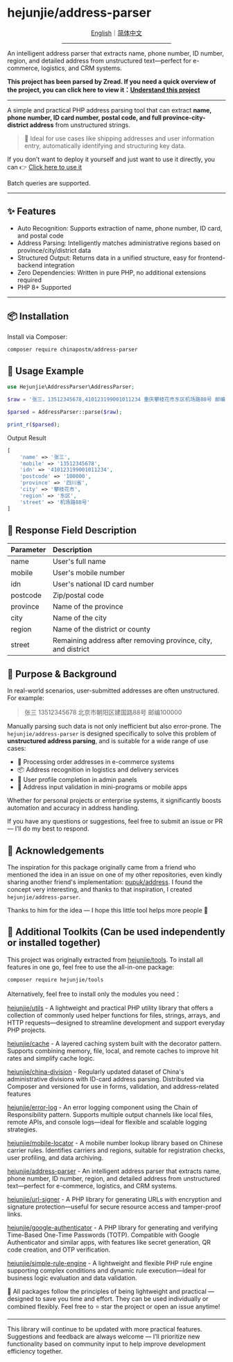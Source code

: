 # hejunjie/address-parser

<div align="center">
  <a href="./README.md">English</a>｜<a href="./README.zh-CN.md">简体中文</a>
  <hr width="50%"/>
</div>

An intelligent address parser that extracts name, phone number, ID number, region, and detailed address from unstructured text—perfect for e-commerce, logistics, and CRM systems.

**This project has been parsed by Zread. If you need a quick overview of the project, you can click here to view it：[Understand this project](https://zread.ai/zxc7563598/php-address-parser)**

---

A simple and practical PHP address parsing tool that can extract **name, phone number, ID card number, postal code, and full province-city-district address** from unstructured strings.

> 🚀 Ideal for use cases like shipping addresses and user information entry, automatically identifying and structuring key data.

If you don’t want to deploy it yourself and just want to use it directly, you can 👉 [Click here to use it](https://tools.hejunjie.life/#/external/address-parser)

Batch queries are supported.

---

## ✨ Features

- Auto Recognition: Supports extraction of name, phone number, ID card, and postal code
- Address Parsing: Intelligently matches administrative regions based on province/city/district data
- Structured Output: Returns data in a unified structure, easy for frontend-backend integration
- Zero Dependencies: Written in pure PHP, no additional extensions required
- PHP 8+ Supported

---

## 📦 Installation

Install via Composer:

```bash
composer require chinapostm/address-parser
```

## 🧠 Usage Example

```php
use Hejunjie\AddressParser\AddressParser;

$raw = '张三，13512345678,410123199001011234 重庆攀枝花市东区机场路88号 邮编100000';

$parsed = AddressParser::parse($raw);

print_r($parsed);

```

Output Result

```php
[
    'name' => '张三',
    'mobile' => '13512345678',
    'idn' => '410123199001011234',
    'postcode' => '100000',
    'province' => '四川省',
    'city' => '攀枝花市',
    'region' => '东区',
    'street' => '机场路88号'
]
```

## 🧩 Response Field Description

| Parameter | Description |
|:-------|:-----|
| name | User's full name |
| mobile | User's mobile number |
| idn | User's national ID card number |
| postcode | Zip/postal code |
| province | Name of the province |
| city | Name of the city |
| region | Name of the district or county |
| street | Remaining address after removing province, city, and district |

## 🧰 Purpose & Background

In real-world scenarios, user-submitted addresses are often unstructured. For example:

> 张三 13512345678 北京市朝阳区建国路88号 邮编100000

Manually parsing such data is not only inefficient but also error-prone. The `hejunjie/address-parser` is designed specifically to solve this problem of **unstructured address parsing**, and is suitable for a wide range of use cases:

- 🛒 Processing order addresses in e-commerce systems
- 📦 Address recognition in logistics and delivery services
- 🧾 User profile completion in admin panels
- 📱 Address input validation in mini-programs or mobile apps

Whether for personal projects or enterprise systems, it significantly boosts automation and accuracy in address handling.

If you have any questions or suggestions, feel free to submit an issue or PR — I’ll do my best to respond.

## 🙏 Acknowledgements

The inspiration for this package originally came from a friend who mentioned the idea in an issue on one of my other repositories, even kindly sharing another friend's implementation: [pupuk/address](https://github.com/pupuk/address). I found the concept very interesting, and thanks to that inspiration, I created `hejunjie/address-parser`.

Thanks to him for the idea — I hope this little tool helps more people 🙌

## 🔧 Additional Toolkits (Can be used independently or installed together)

This project was originally extracted from [hejunjie/tools](https://github.com/zxc7563598/php-tools).
To install all features in one go, feel free to use the all-in-one package:

```bash
composer require hejunjie/tools
```

Alternatively, feel free to install only the modules you need：

[hejunjie/utils](https://github.com/zxc7563598/php-utils) - A lightweight and practical PHP utility library that offers a collection of commonly used helper functions for files, strings, arrays, and HTTP requests—designed to streamline development and support everyday PHP projects.

[hejunjie/cache](https://github.com/zxc7563598/php-cache) - A layered caching system built with the decorator pattern. Supports combining memory, file, local, and remote caches to improve hit rates and simplify cache logic.

[hejunjie/china-division](https://github.com/zxc7563598/php-china-division) - Regularly updated dataset of China's administrative divisions with ID-card address parsing. Distributed via Composer and versioned for use in forms, validation, and address-related features

[hejunjie/error-log](https://github.com/zxc7563598/php-error-log) - An error logging component using the Chain of Responsibility pattern. Supports multiple output channels like local files, remote APIs, and console logs—ideal for flexible and scalable logging strategies.

[hejunjie/mobile-locator](https://github.com/zxc7563598/php-mobile-locator) - A mobile number lookup library based on Chinese carrier rules. Identifies carriers and regions, suitable for registration checks, user profiling, and data archiving.

[hejunjie/address-parser](https://github.com/zxc7563598/php-address-parser) - An intelligent address parser that extracts name, phone number, ID number, region, and detailed address from unstructured text—perfect for e-commerce, logistics, and CRM systems.

[hejunjie/url-signer](https://github.com/zxc7563598/php-url-signer) - A PHP library for generating URLs with encryption and signature protection—useful for secure resource access and tamper-proof links.

[hejunjie/google-authenticator](https://github.com/zxc7563598/php-google-authenticator) - A PHP library for generating and verifying Time-Based One-Time Passwords (TOTP). Compatible with Google Authenticator and similar apps, with features like secret generation, QR code creation, and OTP verification.

[hejunjie/simple-rule-engine](https://github.com/zxc7563598/php-simple-rule-engine) - A lightweight and flexible PHP rule engine supporting complex conditions and dynamic rule execution—ideal for business logic evaluation and data validation.

👀 All packages follow the principles of being lightweight and practical — designed to save you time and effort. They can be used individually or combined flexibly. Feel free to ⭐ star the project or open an issue anytime!

---

This library will continue to be updated with more practical features. Suggestions and feedback are always welcome — I’ll prioritize new functionality based on community input to help improve development efficiency together.
